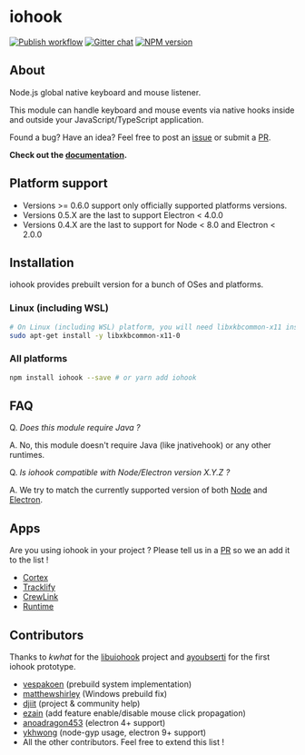 # iohook

[![Publish workflow](https://github.com/let-value/iohook/actions/workflows/publish.yml/badge.svg)](https://github.com/let-value/iohook/actions/workflows/publish.yml)
[![Gitter chat](https://badges.gitter.im/gitterHQ/gitter.png)](https://gitter.im/iohookjs/Lobby)
[![NPM version](https://img.shields.io/npm/v/iohook.svg)](https://www.npmjs.com/package/iohook)

## About

Node.js global native keyboard and mouse listener.

This module can handle keyboard and mouse events via native hooks inside and outside your JavaScript/TypeScript application.

Found a bug? Have an idea? Feel free to post an [issue](https://github.com/let-value/iohook/issues) or submit a [PR](https://github.com/let-value/iohook/pulls).

**Check out the [documentation](https://let-value.github.io/iohook).**

## Platform support

-   Versions >= 0.6.0 support only officially supported platforms versions.
-   Versions 0.5.X are the last to support Electron < 4.0.0
-   Versions 0.4.X are the last to support for Node < 8.0 and Electron < 2.0.0

## Installation

iohook provides prebuilt version for a bunch of OSes and platforms.

### Linux (including WSL)

```bash
# On Linux (including WSL) platform, you will need libxkbcommon-x11 installed
sudo apt-get install -y libxkbcommon-x11-0
```

### All platforms

```bash
npm install iohook --save # or yarn add iohook
```

## FAQ

Q. _Does this module require Java ?_

A. No, this module doesn't require Java (like jnativehook) or any other runtimes.

Q. _Is iohook compatible with Node/Electron version X.Y.Z ?_

A. We try to match the currently supported version of both [Node](https://nodejs.org/en/about/releases/) and [Electron](https://electronjs.org/docs/tutorial/support#currently-supported-versions).

## Apps

Are you using iohook in your project ? Please tell us in a [PR](https://github.com/let-value/iohook/pulls) so we an add it to the list !

-   [Cortex](https://crtx.gg/)
-   [Tracklify](https://tracklify.com/)
-   [CrewLink](https://github.com/ottomated/CrewLink)
-   [Runtime](https://github.com/yikuansun/desktopspeedruntools#runtime-speedrun-tools)

## Contributors

Thanks to _kwhat_ for the [libuiohook](https://github.com/kwhat/libuiohook) project and [ayoubserti](https://github.com/ayoubserti) for the first iohook prototype.

-   [vespakoen](https://github.com/vespakoen) (prebuild system implementation)
-   [matthewshirley](https://github.com/matthewshirley) (Windows prebuild fix)
-   [djiit](https://github.com/djiit) (project & community help)
-   [ezain](https://github.com/eboukamza) (add feature enable/disable mouse click propagation)
-   [anoadragon453](https://github.com/anoadragon453) (electron 4+ support)
-   [ykhwong](https://github.com/ykhwong) (node-gyp usage, electron 9+ support)
-   All the other contributors. Feel free to extend this list !
